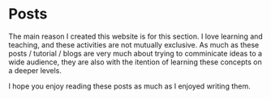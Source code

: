 # Posts

The main reason I created this website is for this section. I love learning and teaching, and these activities are not mutually exclusive. As much as these posts / tutorial / blogs are very much about trying to comminicate ideas to a wide audience, they are also with the itention of learning these concepts on a deeper levels.

I hope you enjoy reading these posts as much as I enjoyed writing them.

